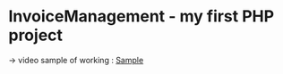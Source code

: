 # InvoiceManagement - my first PHP project 
-> video sample of working : <a href="https://github.com/Pawel-Iskra/Media/blob/master/fakturomat.mp4">Sample</a><br>
